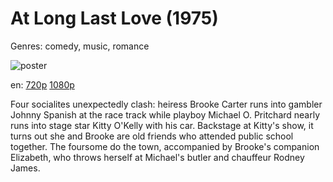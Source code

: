# At Long Last Love (1975)

Genres: comedy, music, romance

![poster](http://image.tmdb.org/t/p/w500/dNxs6gcZZyxEbtHmY9LklLGznQm.jpg)

en:
  [720p](magnet:?xt=urn:btih:B1F237D18B6C1B9D4855D754070712AE037E1040&tr=udp://glotorrents.pw:6969/announce&tr=udp://tracker.opentrackr.org:1337/announce&tr=udp://torrent.gresille.org:80/announce&tr=udp://tracker.openbittorrent.com:80&tr=udp://tracker.coppersurfer.tk:6969&tr=udp://tracker.leechers-paradise.org:6969&tr=udp://p4p.arenabg.ch:1337&tr=udp://tracker.internetwarriors.net:1337)
  [1080p](magnet:?xt=urn:btih:8cce5fe41c0c88812a451f2b3f838eacfbf81f65&dn=At+Long+Last+Love+%281975%29+1080p+BrRip+x264+-+YIFY&tr=udp%3A%2F%2Ftracker.openbittorrent.com%3A80%2Fannounce&tr=udp%3A%2F%2Fglotorrents.pw%3A6969%2Fannounce&tr=udp%3A%2F%2Ftracker.openbittorrent.com%3A80%2Fannounce&tr=udp%3A%2F%2Ftracker.opentrackr.org%3A1337%2Fannounce&tr=udp%3A%2F%2Fzer0day.to%3A1337%2Fannounce&tr=udp%3A%2F%2Ftracker.coppersurfer.tk%3A6969%2Fannounce)
  


Four socialites unexpectedly clash: heiress Brooke Carter runs into gambler Johnny Spanish at the race track while playboy Michael O. Pritchard nearly runs into stage star Kitty O'Kelly with his car. Backstage at Kitty's show, it turns out she and Brooke are old friends who attended public school together. The foursome do the town, accompanied by Brooke's companion Elizabeth, who throws herself at Michael's butler and chauffeur Rodney James.
